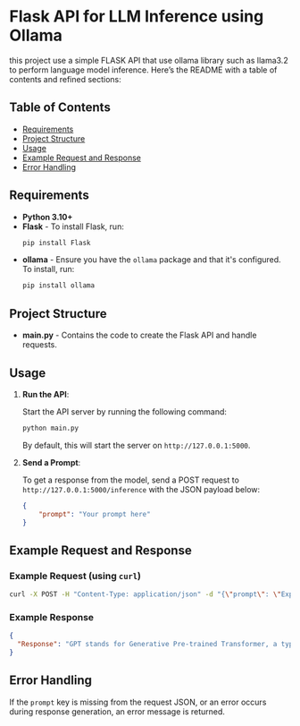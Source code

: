 # Flask API for LLM Inference using Ollama

this project use a simple FLASK API that use ollama library such as llama3.2 to perform language model inference.
Here’s the README with a table of contents and refined sections:

## Table of Contents
- [Requirements](#requirements)
- [Project Structure](#project-structure)
- [Usage](#usage)
- [Example Request and Response](#example-request-and-response)
- [Error Handling](#error-handling)

## Requirements

- **Python 3.10+**
- **Flask** - To install Flask, run:
  ```bash
  pip install Flask
  ```
- **ollama** - Ensure you have the `ollama` package and that it's configured. To install, run:
  ```bash
  pip install ollama
  ```

## Project Structure

- **main.py** - Contains the code to create the Flask API and handle requests.
  
## Usage

1. **Run the API**:

   Start the API server by running the following command:

   ```bash
   python main.py
   ```

   By default, this will start the server on `http://127.0.0.1:5000`.

2. **Send a Prompt**:

   To get a response from the model, send a POST request to `http://127.0.0.1:5000/inference` with the JSON payload below:

   ```json
   {
       "prompt": "Your prompt here"
   }
   ```

## Example Request and Response

### Example Request (using `curl`)

```bash
curl -X POST -H "Content-Type: application/json" -d "{\"prompt\": \"Explain GPT in 2 sentences\"}" http://127.0.0.1:5000/inference
```

### Example Response

```json
{
  "Response": "GPT stands for Generative Pre-trained Transformer, a type of artificial intelligence model that uses transformer architecture to generate human-like text based on input prompts. It is trained on large amounts of text data and can be fine-tuned for specific tasks such as language translation, question-answering, and text summarization, making it a versatile tool for natural language processing applications."
}
```

## Error Handling

If the `prompt` key is missing from the request JSON, or an error occurs during response generation, an error message is returned.